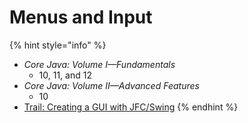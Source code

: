 # Menus and Input

{% hint style="info" %}
* _Core Java: Volume I—Fundamentals_
  * 10, 11, and 12
* _Core Java: Volume II—Advanced Features_
  * 10
* [Trail: Creating a GUI with JFC/Swing](https://docs.oracle.com/javase/tutorial/uiswing/index.html)
{% endhint %}

